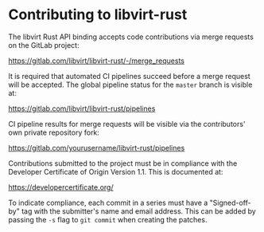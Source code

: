 # Contributing to libvirt-rust

The libvirt Rust API binding accepts code contributions via merge requests
on the GitLab project:

https://gitlab.com/libvirt/libvirt-rust/-/merge_requests

It is required that automated CI pipelines succeed before a merge request
will be accepted. The global pipeline status for the `master` branch is
visible at:

https://gitlab.com/libvirt/libvirt-rust/pipelines

CI pipeline results for merge requests will be visible via the contributors'
own private repository fork:

https://gitlab.com/yourusername/libvirt-rust/pipelines

Contributions submitted to the project must be in compliance with the
Developer Certificate of Origin Version 1.1. This is documented at:

https://developercertificate.org/

To indicate compliance, each commit in a series must have a "Signed-off-by"
tag with the submitter's name and email address. This can be added by passing
the `-s` flag to `git commit` when creating the patches.
